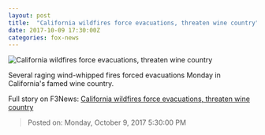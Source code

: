 ```yaml
---
layout: post
title:  "California wildfires force evacuations, threaten wine country"
date: 2017-10-09 17:30:00Z
categories: fox-news
---
```


![California wildfires force evacuations, threaten wine country](http://a57.foxnews.com/images.foxnews.com/content/fox-news/us/2017/10/09/firefighters-battle-raging-fires-in-napa-calistoga/_jcr_content/article-text/article-par-4/inline_spotlight_ima/image.img.jpg/612/344/1507547676545.jpg?ve=1&tl=1)

Several raging wind-whipped fires forced evacuations Monday in California's famed wine country.


Full story on F3News: [California wildfires force evacuations, threaten wine country](http://www.f3nws.com/n/bUDVrG)

> Posted on: Monday, October 9, 2017 5:30:00 PM
